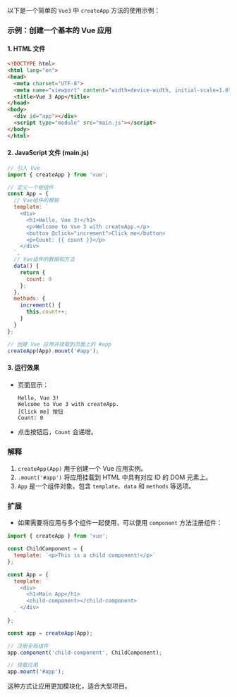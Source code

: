 以下是一个简单的 `Vue3` 中 `createApp` 方法的使用示例：

### 示例：创建一个基本的 Vue 应用

#### 1. **HTML 文件**

```html
<!DOCTYPE html>
<html lang="en">
<head>
  <meta charset="UTF-8">
  <meta name="viewport" content="width=device-width, initial-scale=1.0">
  <title>Vue 3 App</title>
</head>
<body>
  <div id="app"></div>
  <script type="module" src="main.js"></script>
</body>
</html>
```

#### 2. **JavaScript 文件 (main.js)**

```javascript
// 引入 Vue
import { createApp } from 'vue';

// 定义一个根组件
const App = {
  // Vue组件的模板
  template: `
    <div>
      <h1>Hello, Vue 3!</h1>
      <p>Welcome to Vue 3 with createApp.</p>
      <button @click="increment">Click me</button>
      <p>Count: {{ count }}</p>
    </div>
  `,
  // Vue组件的数据和方法
  data() {
    return {
      count: 0
    };
  },
  methods: {
    increment() {
      this.count++;
    }
  }
};

// 创建 Vue 应用并挂载到页面上的 #app
createApp(App).mount('#app');
```

#### 3. **运行效果**

- 页面显示：

  ```
  Hello, Vue 3!
  Welcome to Vue 3 with createApp.
  [Click me] 按钮
  Count: 0
  ```

- 点击按钮后，`Count` 会递增。

### 解释

1. `createApp(App)` 用于创建一个 Vue 应用实例。
2. `.mount('#app')` 将应用挂载到 HTML 中具有对应 ID 的 DOM 元素上。
3. `App` 是一个组件对象，包含 `template`、`data` 和 `methods` 等选项。

### 扩展

- 如果需要将应用与多个组件一起使用，可以使用 `component` 方法注册组件：

```javascript
import { createApp } from 'vue';

const ChildComponent = {
  template: `<p>This is a child component!</p>`
};

const App = {
  template: `
    <div>
      <h1>Main App</h1>
      <child-component></child-component>
    </div>
  `
};

const app = createApp(App);

// 注册全局组件
app.component('child-component', ChildComponent);

// 挂载应用
app.mount('#app');
```

这种方式让应用更加模块化，适合大型项目。
